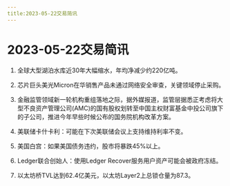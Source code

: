 ```yaml
---
title:2023-05-22交易简讯
---
```


# 2023-05-22交易简讯

1.  全球大型湖泊水库近30年大幅缩水，年均净减少约220亿吨。

2. 芯片巨头美光Micron在华销售产品未通过网络安全审查，关键领域停止采购。

3. 金融监管领域新一轮机构重组落地之际，据外媒报道，监管层据悉正考虑将大型不良资产管理公司(AMC)的国有股权划转至中国主权财富基金中投公司旗下的子公司，推进今年早些时候公布的国务院机构改革方案。

4. 美联储卡什卡利：可能在下次美联储会议上支持维持利率不变。

5. 美国白宫：如果美国债务违约，股市将暴跌45%以上。

6. Ledger联合创始人：使用Ledger Recover服务用户资产可能会被政府冻结。

7. 以太坊桥TVL达到62.4亿美元，以太坊Layer2上总锁仓量为87.3。
